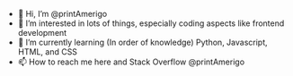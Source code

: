 - 👋 Hi, I’m @printAmerigo
- 🧠 I’m interested in lots of things, especially coding aspects like frontend development
- 🌱 I’m currently learning (In order of knowledge) Python, Javascript, HTML, and CSS
- 📫 How to reach me here and Stack Overflow @printAmerigo

<!---
printAmerigo/printAmerigo is a ✨ special ✨ repository because its `README.md` (this file) appears on your GitHub profile.
You can click the Preview link to take a look at your changes.
--->
